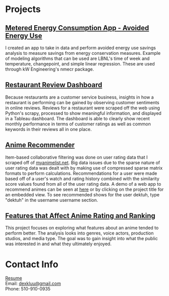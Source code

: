 # Projects
## [Metered Energy Consumption App - Avoided Energy Use](https://dexkluu.github.io/nmec-app/)
I created an app to take in data and perform avoided energy use savings analysis to measure savings from energy conservation measures. Example of modeling algorithms that can be used are LBNL's time of week and temperature, changepoint, and simple linear regression. These are used through kW Engineering's nmecr package.

## [Restaurant Review Dashboard](https://dexkluu.github.io/Restaurant-Review-Dashboard/)
Because restaurants are a customer service business, insights in how a restaurant is performing can be gained by observing customer sentiments in online reviews. Reviews for a restaurant were scraped off the web using Python's scrapy, processed to show meaningful information, and displayed in a Tableau dashboard. The dashboard is able to clearly show recent monthly performance in terms of customer ratings as well as common keywords in their reviews all in one place.

## [Anime Recommender](https://dexkluu.github.io/Anime-recommender/)
Item-based collaborative filtering was done on user rating data that I scraped off of [myanimelist.net](https://myanimelist.net). Big data issues due to the sparse nature of user rating data was dealt with by making use of compressed sparse matrix formats to perform calculations. Recommendations for a user were made based off of a user's watch and rating history combined with the similarity score values found from all of the user rating data. A demo of a web app to recommend animes can be seen at [here](https://dexkluu.shinyapps.io/animerecommender/) or by clicking on the project title for an embedded view. To see recommended shows for the user dektuh, type "dektuh" in the username username section.

## [Features that Affect Anime Rating and Ranking](https://dexkluu.github.io/Features-affecting-animated-media-rating-and-rank/)
This project focuses on exploring what features about an anime tended to perform better. The analysis looks into genres, voice actors, production studios, and media type. The goal was to gain insight into what the public was interested in and what they ultimately enjoyed.

# Contact Info
[Resume](https://github.com/dexkluu/Dexter/blob/master/Resume_.pdf) <br>
Email: dexkluu@gmail.com <br>
Phone: 510-910-0935
